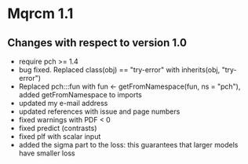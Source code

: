 Mqrcm 1.1
=============

Changes with respect to version 1.0
------------------
* require pch >= 1.4
* bug fixed. Replaced class(obj) == "try-error" with inherits(obj, "try-error")
* Replaced pch:::fun with fun <- getFromNamespace(fun, ns = "pch"), added getFromNamespace to imports
* updated my e-mail address
* updated references with issue and page numbers
* fixed warnings with PDF < 0
* fixed predict (contrasts)
* fixed plf with scalar input
* added the sigma part to the loss: this guarantees that larger models have smaller loss